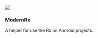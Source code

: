 [![](https://jitpack.io/v/SunnyDayDev/ModernRx.svg)](https://jitpack.io/#SunnyDayDev/ModernRx)
### ModernRx
A helper for use the Rx on Android projects.
